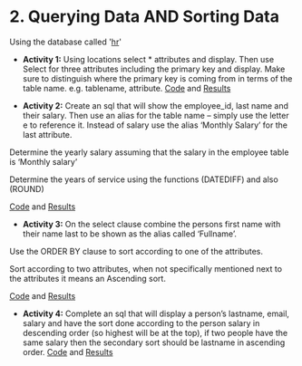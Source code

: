 # 2. Querying Data AND Sorting Data 
Using the database called '[hr](/Databases/hr.sql)'

* **Activity 1:** Using locations select * attributes and display. Then use Select for three attributes including the primary key and display. Make sure to distinguish where the primary key is coming from in terms of the table name. e.g. tablename, attribute.
[Code](</Querying Data AND Sorting Data/queryingDataAndSortingData.sql>) and [Results](</Querying Data AND Sorting Data/Querying Data AND Sorting Data - Activity 1.pdf>)

* **Activity 2:** Create an sql that will show the employee_id, last name and their salary. Then use an alias for the table name – simply use the letter e to reference it. Instead of salary use the alias ‘Monthly Salary’ for the last attribute.

Determine the yearly salary assuming that the salary in the employee table is ‘Monthly salary’

Determine the years of service using the functions (DATEDIFF) and also (ROUND)

[Code](</Querying Data AND Sorting Data/queryingDataAndSortingData.sql>) and [Results](</Querying Data AND Sorting Data/Querying Data AND Sorting Data - Activity 2.pdf>)

* **Activity 3:** On the select clause combine the persons first name with their name last to be shown as the alias called ‘Fullname’.

Use the ORDER BY clause to sort according to one of the attributes.

Sort according to two attributes, when not specifically mentioned next to the attributes it means an Ascending sort.

[Code](</Querying Data AND Sorting Data/queryingDataAndSortingData.sql>) and [Results](</Querying Data AND Sorting Data/Querying Data AND Sorting Data - Activity 3.pdf>)

* **Activity 4:** Complete an sql that will display a person’s lastname, email, salary and have the sort done according to the person salary in descending order (so highest will be at the top), if two people have the same salary then the secondary sort should be lastname in ascending order.
[Code](</Querying Data AND Sorting Data/queryingDataAndSortingData.sql>) and [Results](</Querying Data AND Sorting Data/Querying Data AND Sorting Data - Activity 4.pdf>)

